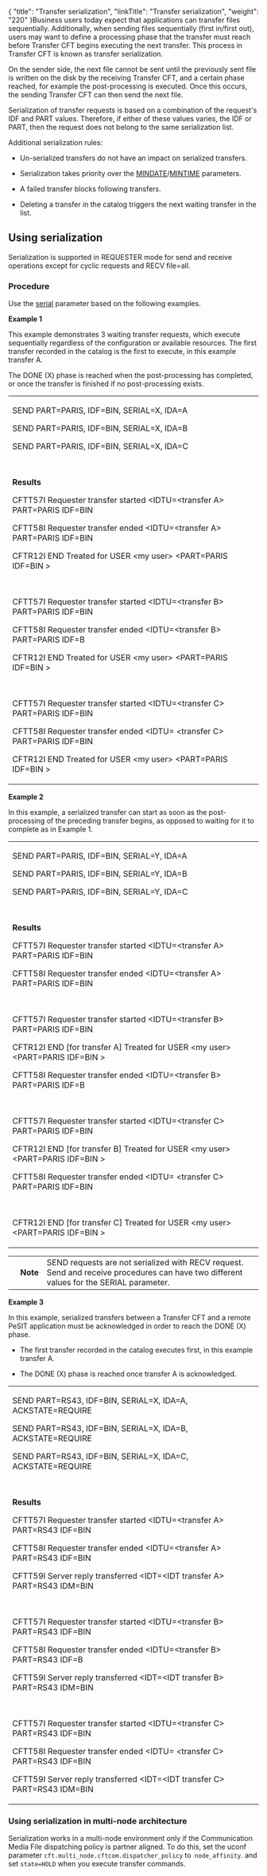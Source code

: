 {
    "title": "Transfer serialization",
    "linkTitle": "Transfer serialization",
    "weight": "220"
}Business users today expect that applications can transfer files sequentially. Additionally, when sending files sequentially (first in/first out), users may want to define a processing phase that the transfer must reach before Transfer CFT begins executing the next transfer. This process in Transfer CFT is known as transfer serialization.

On the sender side, the next file cannot be sent until the previously sent file is written on the disk by the receiving Transfer CFT, and a certain phase reached, for example the post-processing is executed. Once this occurs, the sending Transfer CFT can then send the next file.

Serialization of transfer requests is based on a combination of the request's IDF and PART values. Therefore, if either of these values varies, the IDF or PART, then the request does not belong to the same serialization list.

Additional serialization rules:

-   Un-serialized transfers do not have an impact on serialized transfers.
-   Serialization takes priority over the [MINDATE](../../c_intro_userinterfaces/command_summary/parameter_intro/mindate)/[MINTIME](../../c_intro_userinterfaces/command_summary/parameter_intro/mintime) parameters.
-   A failed transfer blocks following transfers.
-   Deleting a transfer in the catalog triggers the next waiting transfer in the list.

## <span id="Using"></span>Using serialization

Serialization is supported in REQUESTER mode for send and receive operations except for cyclic requests and RECV file=all.

### Procedure

Use the [serial](../../c_intro_userinterfaces/command_summary/parameter_intro/serial) parameter based on the following examples.

**Example 1**

This example demonstrates 3 waiting transfer requests, which execute sequentially regardless of the configuration or available resources. The first transfer recorded in the catalog is the first to execute, in this example transfer A.

The DONE (X) phase is reached when the post-processing has completed, or once the transfer is finished if no post-processing exists.

<table data-cellspacing="0">
<tbody>
<tr class="odd">
<td><p>SEND PART=PARIS, IDF=BIN, SERIAL=X, IDA=A</p>
<p>SEND PART=PARIS, IDF=BIN, SERIAL=X, IDA=B</p>
<p>SEND PART=PARIS, IDF=BIN, SERIAL=X, IDA=C</p>
<p> </p>
<p><strong>Results</strong></p>
<p>CFTT57I Requester transfer started &lt;IDTU=&lt;transfer A&gt; PART=PARIS IDF=BIN</p>
<p>CFTT58I Requester transfer ended &lt;IDTU=&lt;transfer A&gt; PART=PARIS IDF=BIN</p>
<p>CFTR12I END Treated for USER &lt;my user&gt; &lt;PART=PARIS IDF=BIN &gt;</p>
<p> </p>
<p>CFTT57I Requester transfer started &lt;IDTU=&lt;transfer B&gt; PART=PARIS IDF=BIN</p>
<p>CFTT58I Requester transfer ended &lt;IDTU=&lt;transfer B&gt; PART=PARIS IDF=B</p>
<p>CFTR12I END Treated for USER &lt;my user&gt; &lt;PART=PARIS IDF=BIN &gt;</p>
<p> </p>
<p>CFTT57I Requester transfer started &lt;IDTU=&lt;transfer C&gt; PART=PARIS IDF=BIN</p>
<p>CFTT58I Requester transfer ended &lt;IDTU= &lt;transfer C&gt; PART=PARIS IDF=BIN</p>
<p>CFTR12I END Treated for USER &lt;my user&gt; &lt;PART=PARIS IDF=BIN &gt;</p></td>
</tr>
</tbody>
</table>

**Example 2**

In this example, a serialized transfer can start as soon as the post-processing of the preceding transfer begins, as opposed to waiting for it to complete as in Example 1.

<table data-cellspacing="0">
<tbody>
<tr class="odd">
<td><p>SEND PART=PARIS, IDF=BIN, SERIAL=Y, IDA=A</p>
<p>SEND PART=PARIS, IDF=BIN, SERIAL=Y, IDA=B</p>
<p>SEND PART=PARIS, IDF=BIN, SERIAL=Y, IDA=C</p>
<p> </p>
<p><strong>Results</strong></p>
<p>CFTT57I Requester transfer started &lt;IDTU=&lt;transfer A&gt; PART=PARIS IDF=BIN</p>
<p>CFTT58I Requester transfer ended &lt;IDTU=&lt;transfer A&gt; PART=PARIS IDF=BIN</p>
<p> </p>
<p>CFTT57I Requester transfer started &lt;IDTU=&lt;transfer B&gt; PART=PARIS IDF=BIN</p>
<p>CFTR12I END [for transfer A] Treated for USER &lt;my user&gt; &lt;PART=PARIS IDF=BIN &gt;</p>
<p>CFTT58I Requester transfer ended &lt;IDTU=&lt;transfer B&gt; PART=PARIS IDF=B</p>
<p> </p>
<p>CFTT57I Requester transfer started &lt;IDTU=&lt;transfer C&gt; PART=PARIS IDF=BIN</p>
<p>CFTR12I END [for transfer B] Treated for USER &lt;my user&gt; &lt;PART=PARIS IDF=BIN &gt;</p>
<p>CFTT58I Requester transfer ended &lt;IDTU= &lt;transfer C&gt; PART=PARIS IDF=BIN</p>
<p> </p>
<p>CFTR12I END [for transfer C] Treated for USER &lt;my user&gt; &lt;PART=PARIS IDF=BIN &gt;</p></td>
</tr>
</tbody>
</table>

<table data-cellpadding="0" data-cellspacing="0">
<tbody>
<tr class="odd">
<td data-valign="top"></td>
<td data-valign="top"><span><strong>Note</strong></span></td>
<td data-mc-autonum="&lt;b&gt;Note&lt;/b&gt;" data-valign="top">SEND requests are not serialized with RECV request. Send and receive procedures can have two different values for the SERIAL parameter.</td>
</tr>
</tbody>
</table>

**<span id="Example_3"></span>Example 3**

In this example, serialized transfers between a Transfer CFT and a remote PeSIT application must be acknowledged in order to reach the DONE (X) phase.

-   The first transfer recorded in the catalog executes first, in this example transfer A.
-   The DONE (X) phase is reached once transfer A is acknowledged.

<table data-cellspacing="0">
<tbody>
<tr class="odd">
<td><p>SEND PART=RS43, IDF=BIN, SERIAL=X, IDA=A, ACKSTATE=REQUIRE</p>
<p>SEND PART=RS43, IDF=BIN, SERIAL=X, IDA=B, ACKSTATE=REQUIRE</p>
<p>SEND PART=RS43, IDF=BIN, SERIAL=X, IDA=C, ACKSTATE=REQUIRE</p>
<p> </p>
<p><strong>Results</strong></p>
<p>CFTT57I Requester transfer started &lt;IDTU=&lt;transfer A&gt; PART=RS43 IDF=BIN</p>
<p>CFTT58I Requester transfer ended &lt;IDTU=&lt;transfer A&gt; PART=RS43 IDF=BIN</p>
<p>CFTT59I Server reply transferred &lt;IDT=&lt;IDT transfer A&gt; PART=RS43 IDM=BIN</p>
<p> </p>
<p>CFTT57I Requester transfer started &lt;IDTU=&lt;transfer B&gt; PART=RS43 IDF=BIN</p>
<p>CFTT58I Requester transfer ended &lt;IDTU=&lt;transfer B&gt; PART=RS43 IDF=B</p>
<p>CFTT59I Server reply transferred &lt;IDT=&lt;IDT transfer B&gt; PART=RS43 IDM=BIN</p>
<p> </p>
<p>CFTT57I Requester transfer started &lt;IDTU=&lt;transfer C&gt; PART=RS43 IDF=BIN</p>
<p>CFTT58I Requester transfer ended &lt;IDTU= &lt;transfer C&gt; PART=RS43 IDF=BIN</p>
<p>CFTT59I Server reply transferred &lt;IDT=&lt;IDT transfer C&gt; PART=RS43 IDM=BIN</p></td>
</tr>
</tbody>
</table>

### Using serialization in multi-node architecture

Serialization works in a multi-node environment only if the Communication Media File dispatching policy is partner aligned. To do this, set the uconf parameter `cft.multi_node.cftcom.dispatcher_policy` to` node_affinity`. and set `state=HOLD` when you execute transfer commands.
